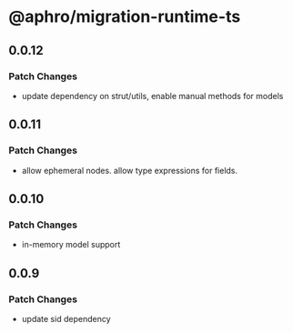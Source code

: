 # @aphro/migration-runtime-ts

## 0.0.12

### Patch Changes

- update dependency on strut/utils, enable manual methods for models

## 0.0.11

### Patch Changes

- allow ephemeral nodes. allow type expressions for fields.

## 0.0.10

### Patch Changes

- in-memory model support

## 0.0.9

### Patch Changes

- update sid dependency
